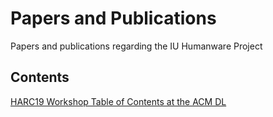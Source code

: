 # Papers and Publications
Papers and publications regarding the IU Humanware Project
## Contents
[HARC19 Workshop Table of Contents at the ACM DL](https://dl.acm.org/citation.cfm?id=3355738&picked=prox)
